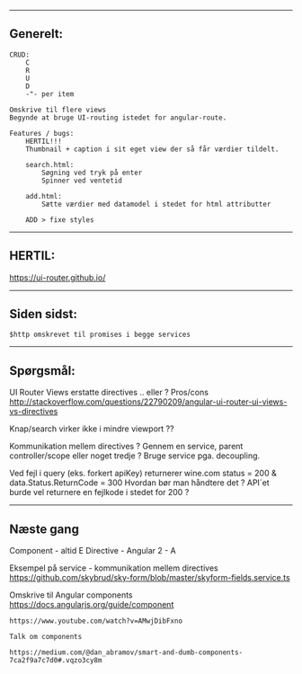 ----------------
Generelt:
----------------
	CRUD:
		C
		R
		U
		D
		-"- per item
		
	Omskrive til flere views
	Begynde at bruge UI-routing istedet for angular-route.

	Features / bugs:
		HERTIL!!!
		Thumbnail + caption i sit eget view der så får værdier tildelt.
	
		search.html:
			Søgning ved tryk på enter
			Spinner ved ventetid
			
		add.html:
			Sætte værdier med datamodel i stedet for html attributter
		
		ADD > fixe styles 
			

----------------			
HERTIL:
----------------
https://ui-router.github.io/
	
	
	
----------------
Siden sidst:
----------------
	$http omskrevet til promises i begge services


----------------
Spørgsmål:
----------------
UI Router
	Views erstatte directives .. eller ?
		Pros/cons
		http://stackoverflow.com/questions/22790209/angular-ui-router-ui-views-vs-directives
		
Knap/search virker ikke i mindre viewport ?? 

Kommunikation mellem directives ?
	Gennem en service, parent controller/scope eller noget tredje ?
	Bruge service pga. decoupling.

Ved fejl i query (eks. forkert apiKey) returnerer wine.com status = 200 & data.Status.ReturnCode = 300
	Hvordan bør man håndtere det ?
	API´et burde vel returnere en fejlkode i stedet for 200 ?

----------------
Næste gang
----------------
Component - altid E
Directive - Angular 2 - A

Eksempel på service - kommunikation mellem directives
https://github.com/skybrud/sky-form/blob/master/skyform-fields.service.ts


Omskrive til Angular components
	https://docs.angularjs.org/guide/component
	
	https://www.youtube.com/watch?v=AMwjDibFxno
	
	Talk om components
	
	https://medium.com/@dan_abramov/smart-and-dumb-components-7ca2f9a7c7d0#.vqzo3cy8m

